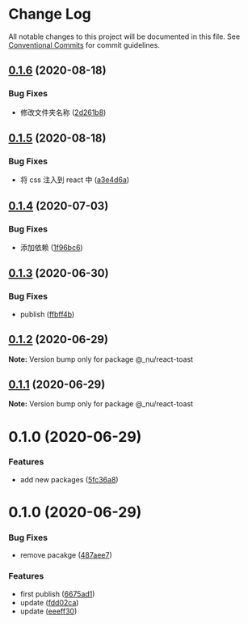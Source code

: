 # Change Log

All notable changes to this project will be documented in this file.
See [Conventional Commits](https://conventionalcommits.org) for commit guidelines.

## [0.1.6](https://github.com/nu-system/react/compare/@_nu/react-toast@0.1.5...@_nu/react-toast@0.1.6) (2020-08-18)

### Bug Fixes

- 修改文件夹名称 ([2d261b8](https://github.com/nu-system/react/commit/2d261b8de2b5a977482733d58902c17dd51ae880))

## [0.1.5](https://github.com/nu-system/react/compare/@_nu/react-toast@0.1.4...@_nu/react-toast@0.1.5) (2020-08-18)

### Bug Fixes

- 将 css 注入到 react 中 ([a3e4d6a](https://github.com/nu-system/react/commit/a3e4d6a22d345e02f2580b53212f6c063176d8b1))

## [0.1.4](https://github.com/nu-system/react-toast/compare/@_nu/react-toast@0.1.3...@_nu/react-toast@0.1.4) (2020-07-03)

### Bug Fixes

- 添加依赖 ([1f96bc6](https://github.com/nu-system/react-toast/commit/1f96bc6d0df16f6b25fb34dcb6df0f811d521056))

## [0.1.3](https://github.com/nu-system/react-toast/compare/@_nu/react-toast@0.1.2...@_nu/react-toast@0.1.3) (2020-06-30)

### Bug Fixes

- publish ([ffbff4b](https://github.com/nu-system/react-toast/commit/ffbff4b834614ca542bc20be3509f12c6886e09a))

## [0.1.2](https://github.com/nu-system/react-toast/compare/@_nu/react-toast@0.1.1...@_nu/react-toast@0.1.2) (2020-06-29)

**Note:** Version bump only for package @\_nu/react-toast

## [0.1.1](https://github.com/nu-system/react-toast/compare/@_nu/react-toast@0.1.0...@_nu/react-toast@0.1.1) (2020-06-29)

**Note:** Version bump only for package @\_nu/react-toast

# 0.1.0 (2020-06-29)

### Features

- add new packages ([5fc36a8](https://github.com/nu-system/react-toast/commit/5fc36a83bfba9be335434f98abd211549864d5cd))

# 0.1.0 (2020-06-29)

### Bug Fixes

- remove pacakge ([487aee7](https://github.com/nu-system/react-toast/commit/487aee74684b02bdedf54c3d20610488e19188ae))

### Features

- first publish ([6675ad1](https://github.com/nu-system/react-toast/commit/6675ad1be1df5b9b7e154f0c44636ae549f6ac5b))
- update ([fdd02ca](https://github.com/nu-system/react-toast/commit/fdd02cab6b76550c94ed7c4b1472bec7d6878bed))
- update ([eeeff30](https://github.com/nu-system/react-toast/commit/eeeff30e015bd171650439e85ccd71a0c3d8a797))
